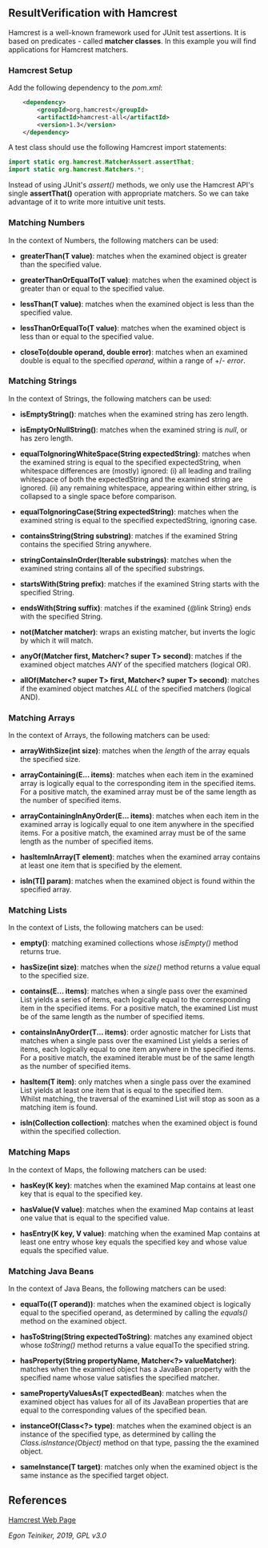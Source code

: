 ## ResultVerification with Hamcrest

Hamcrest is a well-known framework used for JUnit test assertions. 
It is based on predicates - called **matcher classes**. 
In this example you will find applications for Hamcrest matchers.

### Hamcrest Setup

Add the following dependency to the *pom.xml*:
```xml
    <dependency>
        <groupId>org.hamcrest</groupId>
        <artifactId>hamcrest-all</artifactId>
        <version>1.3</version>
    </dependency>
```

A test class should use the following Hamcrest import statements:

```java
import static org.hamcrest.MatcherAssert.assertThat;
import static org.hamcrest.Matchers.*;
```

Instead of using JUnit's *assert()* methods, we only use the Hamcrest API's single
**assertThat()** operation with appropriate matchers. So we can take advantage of 
it to write more intuitive unit tests. 

### Matching Numbers

In the context of Numbers, the following matchers can be used:

* **greaterThan(T value)**: matches when the examined object is greater than the specified value.

* **greaterThanOrEqualTo(T value)**: matches when the examined object is greater 
    than or equal to the specified value.
    
* **lessThan(T value)**: matches when the examined object is less than the specified 
    value.
    
* **lessThanOrEqualTo(T value)**: matches when the examined object is less than or 
    equal to the specified value.

* **closeTo(double operand, double error)**: matches when an examined double is equal to the 
    specified *operand*, within a range of +/- *error*.       


### Matching Strings

In the context of Strings, the following matchers can be used:

* **isEmptyString()**: matches when the examined string has zero length.

* **isEmptyOrNullString()**: matches when the examined string is *null*, 
    or has zero length.

* **equalToIgnoringWhiteSpace(String expectedString)**: matches when the examined string is equal to
    the specified expectedString, when whitespace differences are (mostly) ignored:
      (i) all leading and trailing whitespace of both the expectedString and the 
      examined string are ignored.
      (ii) any remaining whitespace, appearing within either string, is collapsed to 
      a single space before comparison.
                                       
* **equalToIgnoringCase(String expectedString)**: matches when the examined string is equal to
    the specified expectedString, ignoring case. 
    
* **containsString(String substring)**: matches if the examined String contains the 
    specified String anywhere.                         

* **stringContainsInOrder(Iterable<String> substrings)**: matches when the examined string contains all of
    the specified substrings.

* **startsWith(String prefix)**: matches if the examined String starts with the 
    specified String.

* **endsWith(String suffix)**: matches if the examined {@link String} ends with 
    the specified String.
    
* **not(Matcher<T> matcher)**: wraps an existing matcher, but inverts the logic 
    by which it will match.    
     
* **anyOf(Matcher<T> first, Matcher<? super T> second)**: matches if the examined object matches 
    *ANY* of the specified matchers (logical OR).     

* **allOf(Matcher<? super T> first, Matcher<? super T> second)**: matches if the examined 
    object matches *ALL* of the specified matchers (logical AND).


### Matching Arrays

In the context of Arrays, the following matchers can be used:

* **arrayWithSize(int size)**: matches when the *length* of the array
    equals the specified size.

* **arrayContaining(E... items)**: matches when each item in the examined array is
    logically equal to the corresponding item in the specified items.  
    For a positive match,  the examined array must be of the same length as the 
    number of specified items.

* **arrayContainingInAnyOrder(E... items)**: matches when each item in the
    examined array is logically equal to one item anywhere in the specified items.
    For a positive match, the examined array must be of the same length as the 
    number of specified items.

* **hasItemInArray(T element)**: matches when the examined array contains at least one 
    item that is specified by the element.

* **isIn(T[] param)**: matches when the examined object is found within the
    specified array.


### Matching Lists
In the context of Lists, the following matchers can be used:

* **empty()**: matching examined collections whose *isEmpty()*
    method returns true.

* **hasSize(int size)**: matches when the *size()* method returns
    a value equal to the specified size.

* **contains(E... items)**: matches when a single pass over the examined List 
    yields a series of items, each logically equal to the corresponding item in the 
    specified items.  For a positive match, the examined List must be of the same 
    length as the number of specified items.
 
* **containsInAnyOrder(T... items)**: order agnostic matcher for Lists that matches 
    when a single pass over the examined List yields a series of items, each 
    logically equal to one item anywhere in the specified items. 
    For a positive match, the examined iterable must be of the same length as 
    the number of specified items. 
 
* **hasItem(T item)**: only matches when a single pass over the examined List 
    yields at least one item that is equal to the specified item.  
    Whilst matching, the traversal of the examined List will stop as soon as 
    a matching item is found. 
 
* **isIn(Collection<T> collection)**: matches when the examined object is found 
    within the specified collection. 
 
 
### Matching Maps
In the context of Maps, the following matchers can be used:

* **hasKey(K key)**: matches when the examined Map contains
    at least one key that is equal to the specified key.

* **hasValue(V value)**: matches when the examined Map contains
    at least one value that is equal to the specified value.

* **hasEntry(K key, V value)**: matching when the examined Map contains
    at least one entry whose key equals the specified key and whose value 
    equals the specified value.


### Matching Java Beans

In the context of Java Beans, the following matchers can be used:

* **equalTo((T operand))**: matches when the examined object is logically equal to 
    the specified operand, as determined by calling the *equals()* method on the 
    examined object.

* **hasToString(String expectedToString)**: matches any examined object whose 
    *toString()* method returns a value equalTo the specified string. 

* **hasProperty(String propertyName, Matcher<?> valueMatcher)**: matches when the 
    examined object has a JavaBean property  with the specified name whose value 
    satisfies the specified matcher.

* **samePropertyValuesAs(T expectedBean)**: matches when the examined object has 
    values for all of its JavaBean properties that are equal to the corresponding 
    values of the specified bean. 

* **instanceOf(Class<?> type)**: matches when the examined object is an instance 
    of the specified type,  as determined by calling the *Class.isInstance(Object)*
     method on that type, passing the the examined object.

* **sameInstance(T target)**: matches only when the examined object is the same 
    instance as the specified target object.

## References

[Hamcrest Web Page](http://hamcrest.org/JavaHamcrest/javadoc/)

*Egon Teiniker, 2019, GPL v3.0*